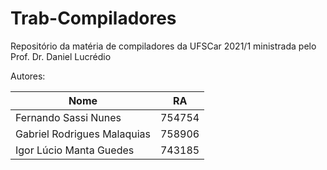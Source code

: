 # Trab-Compiladores

Repositório da matéria de compiladores da UFSCar 2021/1 ministrada pelo Prof. Dr. Daniel Lucrédio

Autores:

|Nome|RA|
|---|---|
|Fernando Sassi Nunes | 754754|
|Gabriel Rodrigues Malaquias | 758906|
|Igor Lúcio Manta Guedes | 743185|
